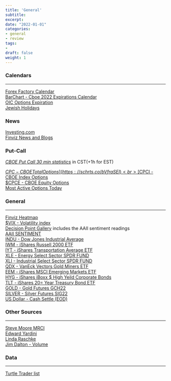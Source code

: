 ```yaml
---
title: 'General'
subtitle:
excerpt: 
date: "2022-01-01"
categories:
- general
- review
tags:
- 
draft: false
weight: 1
---
```


### Calendars

--- 


[Forex Factory Calendar](https://www.forexfactory.com/calendar)<br>
[BarChart - Cboe 2022 Expirations Calendar](https://www.barchart.com/futures/options-expirations/indices)<br>
[OIC Options Expiration](2022_Expiration_Calendar.pdf)<br>
[Jewish Holidays](<https://www.chabad.org/holidays/default_cdo/jewish/holidays.htm>)<br>

### News 

[Investing.com](<https://www.investing.com/economic-calendar/>)<br>
[Finviz News and Blogs](https://finviz.com/news.ashx)<br>


### Put-Call 

*[CBOE Put Call 30 min statistics](https://www.cboe.com/us/options/market_statistics/)* in CST(+1h for EST) <br>

[$CPC - CBOE Total Options](https://schrts.co/bVfraSEI)<br>
[$CPCI - CBOE Index Options](https://schrts.co/SIFrYZmF)<br>
[$CPCE - CBOE Equity Options](https://schrts.co/vtGNUhIK)<br>
[Most Active Options Today](https://www.optionseducation.org/toolsoptionquotes/today-s-most-active-options)<br>

### General

----

[Finviz Heatmap](https://finviz.com/map.ashx?t=sec)<br>
[$VIX - Volatility index](<https://schrts.co/itpvykjr>) <br>
[Decision Point Gallery](<https://stockcharts.com/freecharts/dpgallery.html>) includes the AAII sentiment readings <br>
[AAII SENTIMENT](https://www.aaii.com/sentimentsurvey/sent_results)<br>
[INDU - Dow Jones Industrial Average](<https://stockcharts.com/h-sc/ui>) <br>
[IWM - iShares Russell 2000 ETF](<https://stockcharts.com/h-sc/ui?s=iwm>)<br>
[IYT - iShares Transportation Average ETF](<https://stockcharts.com/h-sc/ui?s=IYT>) <br>
[XLE - Energy Select Sector SPDR FUND](<https://stockcharts.com/h-sc/ui?s=xle>) <br>
[XLI - Industrial Select Sector SPDR FUND](<https://stockcharts.com/h-sc/ui?s=xli>)<br>
[QDX - VanEck Vectors Gold Miners ETF](<https://stockcharts.com/h-sc/ui?s=gdx>)<br>
[EEM - iShares MSCI Emerging Markets ETF](<https://stockcharts.com/h-sc/ui?s=eem>)<br>
[HYG - iShares iBoxx $ High Yeild Corporate Bonds ](<https://schrts.co/ZERDYPEf>)<br>
[TLT - iShares 20= Year Treasury Bond ETF](<https://stockcharts.com/h-sc/ui?s=TLT>) <br>
[GOLD - Gold Futures GCH22](<https://schrts.co/pXaVcRIK>) <br>
[SILVER - Silver Futures SIG22](<https://schrts.co/PsnYArTZ>)<br>
[US Dollar - Cash Settle (EOD)](<https://schrts.co/BxuUaZPA>)<br>



### Other Sources 

----

[Steve Moore MRCI](https://www.mrci.com/web/index.php) <br>
[Edward Yardini](https://www.yardeni.com/)<br>
[Linda Raschke](https://www.lindaraschke.net/login)<br>
[Jim Dalton - Volume](https://jimdaltontrading.com/nyse-volume/)


### Data

----


[Turtle Trader list](https://www.turtletrader.com/hpd/)<br>
